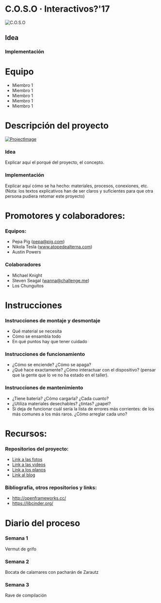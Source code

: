 # C.O.S.O · Interactivos?'17 
![C.O.S.O](http://medialab-prado.es/mmedia/20/20081/500_0.png)

## Idea

### Implementación

# Equipo

* Miembro 1
* Miembro 1
* Miembro 1
* Miembro 1
* Miembro 1


# Descripción del proyecto
[![ProjectImage](http://medialab-prado.es/mmedia/19/19846/500_0.jpg)](http://projectWeb.com/)
### Idea
Explicar aquí el porqué del proyecto, el concepto. 
### Implementación
Explicar aquí cómo se ha hecho: materiales, procesos, conexiones, etc. 
(Nota: los textos explicativos han de ser claros y suficientes para que otra persona pudiera retomar este proyecto)
# Promotores y colaboradores: 
### Equipos: 
+ Pepa Pig (pepa@pig.com)
+ Nikola Tesla (www.atopedealterna.com)
+ Austin Powers
### Colaboradores
+ Michael Knight 
+ Steven Seagal (wanna@challenge.me)
+ Los Chunguitos
# Instrucciones
### Instrucciones de montaje y desmontaje
+ Qué material se necesita
+ Cómo se ensambla todo
+ En qué puntos hay que tener cuidado
### Instrucciones de funcionamiento
+ ¿Cómo se enciende? ¿Cómo se apaga?
+ ¿Qué hace exactamente? ¿Cómo interactuar con el dispositivo? (pensar que la gente que lo ve no ha estado en el taller). 
### Instrucciones de mantenimiento
+ ¿Tiene batería? ¿Cómo cargarla? ¿Cada cuanto?
+ ¿Utiliza materiales desechables? ¿tintas? ¿papel?
+ Si deja de funcionar cuál sería la lista de errores más corrientes: de los más comunes a los más raros. ¿Cómo arreglar cada uno?
# Recursos: 
### Repositorios del proyecto:
+ [Link a las fotos](http://www.flickrPorEjemplo.com)
+ [Link a las videos](http://www.lasalsaeslomas.com)
+ [Link a los planos](http://www.atopedecarto.com)
+ [Link al blog](http://www.mibloglopeta.com)
### Bibliografía, otros repositorios y links: 
+ http://openframeworks.cc/
+ https://libcinder.org/
# Diario del proceso
### Semana 1
Vermut de grifo 
### Semana 2
Bocata de calamares con pacharán de Zarautz
### Semana 3
Rave de compilación

